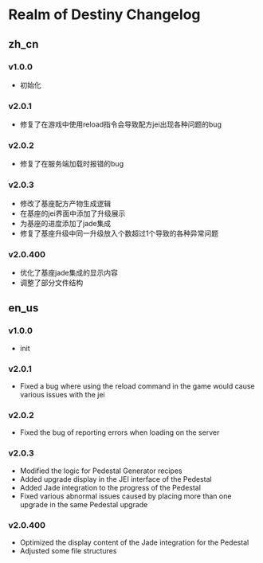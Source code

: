 # Realm of Destiny Changelog

## zh_cn
### v1.0.0
- 初始化

### v2.0.1
- 修复了在游戏中使用reload指令会导致配方jei出现各种问题的bug

### v2.0.2
- 修复了在服务端加载时报错的bug

### v2.0.3
- 修改了基座配方产物生成逻辑
- 在基座的jei界面中添加了升级展示
- 为基座的进度添加了jade集成
- 修复了基座升级中同一升级放入个数超过1个导致的各种异常问题

### v2.0.400
- 优化了基座jade集成的显示内容
- 调整了部分文件结构

## en_us
### v1.0.0
- init

### v2.0.1
- Fixed a bug where using the reload command in the game would cause various issues with the jei

### v2.0.2
- Fixed the bug of reporting errors when loading on the server

### v2.0.3
- Modified the logic for Pedestal Generator recipes
- Added upgrade display in the JEI interface of the Pedestal
- Added Jade integration to the progress of the Pedestal
- Fixed various abnormal issues caused by placing more than one upgrade in the same Pedestal upgrade

### v2.0.400
- Optimized the display content of the Jade integration for the Pedestal
- Adjusted some file structures